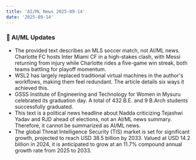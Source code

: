 ```yaml
---
title: 'AI/ML News 2025-09-14'
date: '2025-09-14'
---
```


### 🚀 AI/ML Updates

- The provided text describes an MLS soccer match, not AI/ML news. Charlotte FC hosts Inter Miami CF in a high-stakes clash, with Messi returning from injury while Charlotte rides a five-game win streak, both teams battling for playoff momentum.
- WSL2 has largely replaced traditional virtual machines in the author's workflows, making them feel redundant. The article details six ways it achieved this.
- GSSS Institute of Engineering and Technology for Women in Mysuru celebrated its graduation day. A total of 432 B.E. and 9 B.Arch students successfully graduated.
- This text is a political news headline about Nadda criticizing Tejashwi Yadav and RJD ahead of elections, not an AI/ML news summary. Therefore, it cannot be summarized as AI/ML news.
- The global Threat Intelligence Security (TIS) market is set for significant growth, projected to reach USD 38.5 billion by 2033. Valued at USD 14.2 billion in 2024, it is anticipated to grow at an 11.7% compound annual growth rate from 2025 to 2033.
